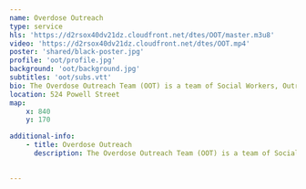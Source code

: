 ```yaml
---
name: Overdose Outreach
type: service
hls: 'https://d2rsox40dv21dz.cloudfront.net/dtes/OOT/master.m3u8'
video: 'https://d2rsox40dv21dz.cloudfront.net/dtes/OOT.mp4'
poster: 'shared/black-poster.jpg'
profile: 'oot/profile.jpg'
background: 'oot/background.jpg'
subtitles: 'oot/subs.vtt'
bio: The Overdose Outreach Team (OOT) is a team of Social Workers, Outreach Workers and Peer Support Workers who can follow up with a person after an opioid overdose and connect with people at high risk of overdosing. They can connect people to community resources and provide short term support for those waiting for connection to services.
location: 524 Powell Street
map:
    x: 840
    y: 170

additional-info: 
    - title: Overdose Outreach
      description: The Overdose Outreach Team (OOT) is a team of Social Workers, Outreach Workers and Peer Support Workers who can follow up with a person after an opioid overdose and connect with people at high risk of overdosing. They can connect people to community resources and provide short term support for those waiting for connection to services.
    

---
```

